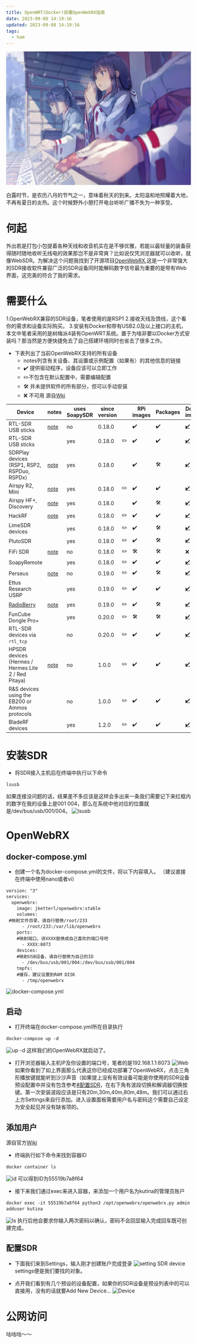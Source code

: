 ```yaml
---
title: OpenWRT(Docker)部署OpenWebRX指南
date: 2023-09-08 14:19:16
updated: 2023-09-08 14:19:16
tags:
  - ham
---
```

![cover](images/hello-world.md/hello.jpg)

白露时节，是农历八月的节气之一，意味着秋天的到来。太阳温和地照耀着大地，不再有夏日的炎热。这个时候野外小憩打开电台听听广播不失为一种享受。

<!-- more -->

# 何起

外出若是打包小包提着各种天线和收音机实在是不够优雅，若能以最轻量的装备获得随时随地收听无线电的效果那岂不是非常爽？比如说仅凭浏览器就可以收听，就像WebSDR。为解决这个问题我找到了开源项目[OpenWebRX](https://github.com/jketterl/openwebrx),这是一个非常强大的SDR接收软件兼容广泛的SDR设备同时能解码数字信号最为重要的是带有Web界面，这完美的符合了我的需求。

# 需要什么

1.OpenWebRX兼容的SDR设备，笔者使用的是RSP1
2.接收天线及馈线，这个看你的需求和设备实际购买。
3.安装有Docker和带有USB2.0及以上接口的主机，本文中笔者采用的是树梅派4装有OpenWRT系统。置于为啥非要以Docker方式安装吗？那当然是方便快捷免去了自己搭建环境同时也省去了很多工作。

* 下表列出了当前OpenWebRX支持的所有设备
  * notes列含有关设备、其设置或示例配置（如果有）的其他信息的链接
  * ✔️ 提供驱动程序，设备应该可以立即工作
  * ✏️不包含在默认配置中，需要编辑配置
  * 🛠️ 并未提供软件的所有部分，但可以手动安装
  * ❌ 不可用
 源自[Wki](https://github.com/jketterl/openwebrx/wiki/Supported-Hardware#sdr-devices)

| Device                                                 | notes                                                                                                       | uses SoapySDR | since version |           | RPi images          | Packages                | Docker images                                                                  |
| ------------------------------------------------------ | ----------------------------------------------------------------------------------------------------------- | ------------- | ------------- | --------- | ------------------- | ----------------------- | -------------------------------------------------------------------------------|
| RTL-SDR USB sticks                                     | [note](https://github.com/jketterl/openwebrx/wiki/RTL-SDR-device-notes)                         | no            | 0.18.0        |           | ✔️  | ✔️      | [✔️](https://hub.docker.com/r/jketterl/openwebrx-rtlsdr)       |
| RTL-SDR USB sticks                                     |                                                                                                             | yes           | 0.18.0        | ✏️ | ✔️  | ✔️      | [✔️](https://hub.docker.com/r/jketterl/openwebrx-rtlsdr-soapy) |
| SDRPlay devices (RSP1, RSP2, RSPDuo, RSPDx)            | [note](https://github.com/jketterl/openwebrx/wiki/SDRPlay-device-notes)                         | yes           | 0.18.0        |           | ✔️  | 🛠️     | [✔️](https://hub.docker.com/r/jketterl/openwebrx-sdrplay)      |
| Airspy R2, Mini                                        | [note](https://github.com/jketterl/openwebrx/wiki/Airspy-R2-or-Mini-device-notes)               | yes           | 0.18.0        | ✏️ | ✔️  | ✔️      | [✔️](https://hub.docker.com/r/jketterl/openwebrx-airspy)       |
| Airspy HF+, Discovery                                  | [note](https://github.com/jketterl/openwebrx/wiki/Airspy-HF--and-Discovery-device-notes)        | yes           | 0.18.0        |           | ✔️  | 🛠️     | [✔️](https://hub.docker.com/r/jketterl/openwebrx-airspy)       |
| HackRF                                                 | [note](https://github.com/jketterl/openwebrx/wiki/HackRF-device-notes)                          | yes           | 0.18.0        | ✏️ | ✔️  | ✔️      | [✔️](https://hub.docker.com/r/jketterl/openwebrx-hackrf)       |
| LimeSDR devices                                        |                                                                                                             | yes           | 0.18.0        | ✏️ | ✔️  | 🛠️     | [✔️](https://hub.docker.com/r/jketterl/openwebrx-limesdr)      |
| PlutoSDR                                               |                                                                                                             | yes           | 0.18.0        | ✏️ | ✔️  | 🛠️     | [✔️](https://hub.docker.com/r/jketterl/openwebrx-plutosdr)     |
| FiFi SDR                                               | [note](https://github.com/jketterl/openwebrx/wiki/FiFi-SDR-device-notes)                        | no            | 0.18.0        | ✏️ | 🛠️ | 🛠️     | ❌                                                                            |
| SoapyRemote                                            |                                                                                                             | yes           | 0.18.0        | ✏️ | ✔️  | ✔️      | [✔️](https://hub.docker.com/r/jketterl/openwebrx-soapyremote)  |
| Perseus                                                | [note](https://github.com/jketterl/openwebrx/wiki/Perseus-HF-receiver-device-notes)             | no            | 0.19.0        | ✏️ | ✔️  | 🛠️     | [✔️](https://hub.docker.com/r/jketterl/openwebrx-perseus)      |
| Ettus Research USRP                                    |                                                                                                             | yes           | 0.19.0        | ✏️ | ✔️  | ✔️      | [✔️](https://hub.docker.com/r/jketterl/openwebrx-uhd)          |
| [RadioBerry](https://github.com/pa3gsb/Radioberry-2.x) | [note](https://github.com/jketterl/openwebrx/wiki/Radioberry-device-notes)                      | yes           | 0.19.0        | ✏️ | ✔️  | 🛠️     | [✔️](https://hub.docker.com/r/jketterl/openwebrx-radioberry)   |
| FunCube Dongle Pro+                                    |                                                                                                             | yes           | 0.20.0        | ✏️ | 🛠️ | 🛠️     | [✔️](https://hub.docker.com/r/jketterl/openwebrx-fcdpp)        |
| RTL-SDR devices via `rtl_tcp`                          |                                                                                                             | no            | 0.20.0        | ✏️ | ✔️  | ✔️      | [✔️](https://hub.docker.com/r/jketterl/openwebrx-rtltcp)       |
| HPSDR devices (Hermes / Hermes Lite 2 / Red Pitaya)    | [note](https://github.com/jketterl/openwebrx/wiki/HPSDR-(including-Hermes-Lite-2)-device-notes) | no            | 1.0.0         | ✏️ | ✔️  | ✔️      | [✔️](https://hub.docker.com/r/jketterl/openwebrx-hpsdr)        |
| R&S devices using the EB200 or Ammos protocols         |                                                                                                             | no            | 1.0.0         | ✏️ | ✔️  | ✔️      | [✔️](https://hub.docker.com/r/jketterl/openwebrx-runds)        |
| BladeRF devices                                        |                                                                                                             | yes           | 1.2.0         | ✏️ | ✔️  | ✔️      | [✔️](https://hub.docker.com/r/jketterl/openwebrx-bladerf)      |



# 安装SDR

* 将SDR接入主机后在终端中执行以下命令

```
lsusb
```

如果连接没问题的话，结果差不多应该是这样会多出来一条我们需要记下来红框内的数字在我的设备上是001 004，那么在系统中他对应的位置就是/dev/bus/usb/001/004。
![lsusb](Screenshot_20230908_151546.png)

# OpenWebRX

## docker-compose.yml

* 创建一个名为docker-compose.yml的文件，将以下内容填入。
  （建议直接在终端中使用nano或者vi）

```
version: "3"
services:
  openwebrx:
    image: jketterl/openwebrx:stable
    volumes:
 #映射文件目录，请自行替换/root/233
      - /root/233:/var/lib/openwebrx
    ports:
    #映射端口，讲XXXX替换成自己喜欢的端口号吧
      - XXXX:8073
    devices:
    #映射USB设备，请自行替换为自己的ID
      - /dev/bus/usb/001/004:/dev/bus/usb/001/004
    tmpfs:
    #缓存，建议设置到RAM DISK
      - /tmp/openwebrx
```

![docker-compose.yml](Screenshot_20230908_154025.png)

## 启动

* 打开终端在docker-compose.yml所在目录执行

```
docker-compose up -d
```

![up -d](Screenshot_20230908_154127.png)
这样我们的OpenWebRX就启动了。

* 打开浏览器输入主机IP及你设置的端口号，笔者的是192.168.1.1:8073
![Web](Screenshot_20230908_155034.png)
如果你看到了如上界面那么代表这你已经成功部署了OpenWebRX，点击三角形播放键就能听到沙沙声音（如果提上没有有效设备可能是你使用的SDR设备预设配置中并没有包含参考[#配置SDR](#配置SDR)，在右下角有波段切换和解调器切换按键。第一次安装波段应该是只有20m,30m,40m,80m,48m。我们可以通过右上方Settings来自行添加。进入设置面板需要用户名与密码这个需要自己设定为安全起见并没有缺省项的。

## 添加用户

源自官方[Wiki](https://github.com/jketterl/openwebrx/wiki/User-Management)

* 终端执行如下命令来找到容器ID

```
docker container ls
```

![id](Screenshot_20230908_160010.png)
可以得到ID为55519b7a8f64

* 接下来我们通过exec来进入容器，来添加一个用户名为kutina的管理员账户

```
docker exec -it 55519b7a8f64 python3 /opt/openwebrx/openwebrx.py admin adduser kutina
```

![ls](Screenshot_20230908_160439.png)
执行后他会要求你输入两次密码以确认，密码不会回显输入完成回车既可创建完成。

## 配置SDR

* 下面我们来到Settings，输入刚才创建账户完成登录
![setting](Screenshot_20230908_160642.png)
SDR device settings便是我们要找的对象。

* 点开我们看到有几个预设的设备配置，如果你的SDR设备是预设列表中的可以直接用，没有的话就要Add New Device...
![Device](Screenshot_20230908_160949.png)

# 公网访问

咕咕咕～～
